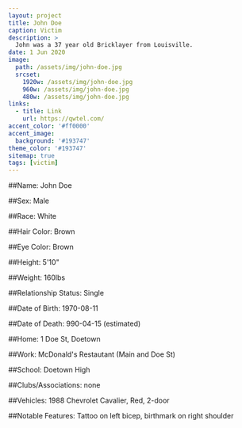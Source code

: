 ```yaml
---
layout: project
title: John Doe
caption: Victim
description: >
  John was a 37 year old Bricklayer from Louisville.
date: 1 Jun 2020
image: 
  path: /assets/img/john-doe.jpg
  srcset: 
    1920w: /assets/img/john-doe.jpg
    960w: /assets/img/john-doe.jpg
    480w: /assets/img/john-doe.jpg
links:
  - title: Link
    url: https://qwtel.com/
accent_color: '#ff0000'
accent_image:
  background: '#193747'
theme_color: '#193747'
sitemap: true
tags: [victim]
---
```


##Name: 
John Doe

##Sex: 
Male

##Race: 
White

##Hair Color: 
Brown

##Eye Color: 
Brown

##Height: 
5'10"

##Weight: 
160lbs

##Relationship Status: 
Single

##Date of Birth: 
1970-08-11

##Date of Death: 
990-04-15 (estimated)

##Home: 
1 Doe St, Doetown

##Work: 
McDonald's Restautant (Main and Doe St)

##School: 
Doetown High

##Clubs/Associations: 
none

##Vehicles: 
1988 Chevrolet Cavalier, Red, 2-door

##Notable Features: 
Tattoo on left bicep, birthmark on right shoulder
